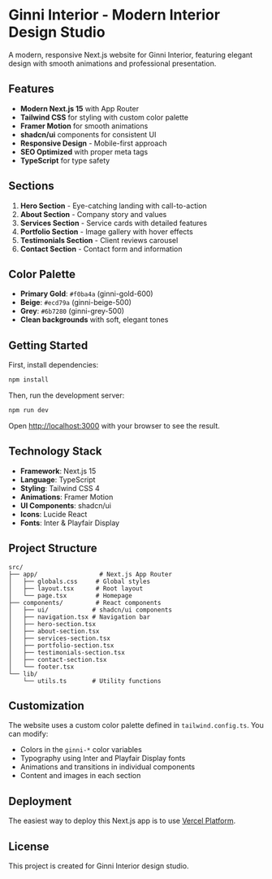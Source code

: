 # Ginni Interior - Modern Interior Design Studio

A modern, responsive Next.js website for Ginni Interior, featuring elegant design with smooth animations and professional presentation.

## Features

- **Modern Next.js 15** with App Router
- **Tailwind CSS** for styling with custom color palette
- **Framer Motion** for smooth animations
- **shadcn/ui** components for consistent UI
- **Responsive Design** - Mobile-first approach
- **SEO Optimized** with proper meta tags
- **TypeScript** for type safety

## Sections

1. **Hero Section** - Eye-catching landing with call-to-action
2. **About Section** - Company story and values
3. **Services Section** - Service cards with detailed features
4. **Portfolio Section** - Image gallery with hover effects
5. **Testimonials Section** - Client reviews carousel
6. **Contact Section** - Contact form and information

## Color Palette

- **Primary Gold**: `#f0ba4a` (ginni-gold-600)
- **Beige**: `#ecd79a` (ginni-beige-500)
- **Grey**: `#6b7280` (ginni-grey-500)
- **Clean backgrounds** with soft, elegant tones

## Getting Started

First, install dependencies:

```bash
npm install
```

Then, run the development server:

```bash
npm run dev
```

Open [http://localhost:3000](http://localhost:3000) with your browser to see the result.

## Technology Stack

- **Framework**: Next.js 15
- **Language**: TypeScript
- **Styling**: Tailwind CSS 4
- **Animations**: Framer Motion
- **UI Components**: shadcn/ui
- **Icons**: Lucide React
- **Fonts**: Inter & Playfair Display

## Project Structure

```
src/
├── app/                 # Next.js App Router
│   ├── globals.css     # Global styles
│   ├── layout.tsx      # Root layout
│   └── page.tsx        # Homepage
├── components/         # React components
│   ├── ui/            # shadcn/ui components
│   ├── navigation.tsx # Navigation bar
│   ├── hero-section.tsx
│   ├── about-section.tsx
│   ├── services-section.tsx
│   ├── portfolio-section.tsx
│   ├── testimonials-section.tsx
│   ├── contact-section.tsx
│   └── footer.tsx
└── lib/
    └── utils.ts       # Utility functions
```

## Customization

The website uses a custom color palette defined in `tailwind.config.ts`. You can modify:

- Colors in the `ginni-*` color variables
- Typography using Inter and Playfair Display fonts
- Animations and transitions in individual components
- Content and images in each section

## Deployment

The easiest way to deploy this Next.js app is to use [Vercel Platform](https://vercel.com/new).

## License

This project is created for Ginni Interior design studio.

